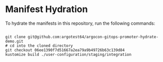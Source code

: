 
# Manifest Hydration

To hydrate the manifests in this repository, run the following commands:

```shell

git clone git@github.com:argotest64/argocon-gitops-promoter-hydrate-demo.git
# cd into the cloned directory
git checkout 06ee1390f7d51667a2ea79a9b49726b63c139d84
kustomize build ./user-configuration/staging/integration
```